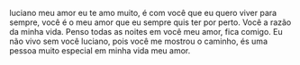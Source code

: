 luciano meu amor eu te amo muito, é com você que eu quero viver para sempre, você é o meu amor que eu sempre quis ter por perto. Você a razão da minha vida. Penso todas as noites em você meu amor, fica comigo.
Eu não vivo sem você luciano, pois você me mostrou o caminho, és uma pessoa muito especial em minha vida meu amor. 
